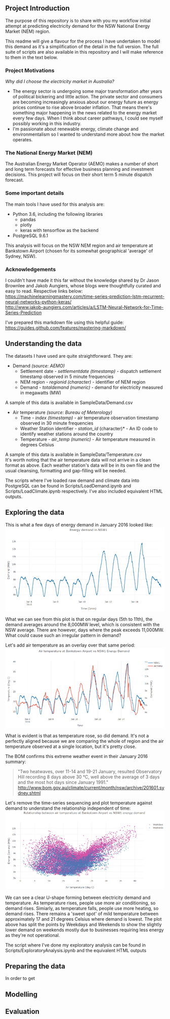 ## Project Introduction

The purpose of this repository is to share with you my workflow initial attempt at predicting electricity demand for the NSW National Energy Market (NEM) region.  
  
This readme will give a flavour for the process I have undertaken to model this demand as it's a simplification of the detail in the full version. The full suite of scripts are also available in this repository and I will make reference to them in the text below.
  
### Project Motivations
*Why did I choose the electricity market in Australia?*  
+ The energy sector is undergoing some major transformation after years of political bickering and little action. The private sector and consumers are becoming increasingly anxious about our energy future as energy prices continue to rise above broader inflation. That means there's something major happening in the news related to the energy market every few days. When I think about career pathways, I could see myself possibly working in this industry.  
+ I'm passionate about renewable energy, climate change and environmentalism so I wanted to understand more about how the market operates.  
  
### The National Energy Market (NEM)  
The Australian Energy Market Operator (AEMO) makes a number of short and long term forecasts for effective business planning and investment decisions. This project will focus on their short term 5 minute dispatch forecast.  

### Some important details
 The main tools I have used for this analysis are:  
 + Python 3.6, including the following libraries  
 	+ pandas  
 	+ plotly  
 	+ keras with tensorflow as the backend
 + PostgreSQL 9.6.1  
  
This analysis will focus on the NSW NEM region and air temperature at Bankstown Airport (chosen for its somewhat geographical 'average' of Sydney, NSW).

### Acknowledgements  
I couldn't have made it this far without the knowledge shared by Dr Jason Brownlee and Jakob Aungiers, whose blogs were thoughtfully curated and easy to read. Respective links below:  
https://machinelearningmastery.com/time-series-prediction-lstm-recurrent-neural-networks-python-keras/  
http://www.jakob-aungiers.com/articles/a/LSTM-Neural-Network-for-Time-Series-Prediction  
  
I've prepared this markdown file using this helpful guide:  
https://guides.github.com/features/mastering-markdown/  
  
## Understanding the data  
The datasets I have used are quite straightforward. They are:  
+ Demand *(source: AEMO)*  
	+ Settlement date - *settlementdate (timestamp)* - dispatch settlement timestamp observed in 5 minute frequencies  
	+ NEM region - *regionid (character)* - identifier of NEM region  
	+ Demand - *totaldemand (numeric)* - demand for electricity measured in megawatts (MW)  
  
A sample of this data is available in SampleData/Demand.csv  

+ Air temperature *(source: Bureau of Meterology)*  
	+ Time - *index (timestamp)* - air temperature observation timestamp observed in 30 minute frequencies  
	+ Weather Station identifier - *station_id* (character)* - An ID code to identify weather stations around the country  
	+ Temperature - *air_temp (numeric)* - Air temperature measured in degrees Celsius  
  
A sample of this data is available in SampleData/Temperature.csv  
It's worth noting that the air temperature data will not arrive in a clean format as above. Each weather station's data will be in its own file and the usual cleansing, formatting and gap-filling will be needed.  

The scripts where I've loaded raw demand and climate data into PostgreSQL can be found in Scripts/LoadDemand.ipynb and Scripts/LoadClimate.ipynb respectively. I've also included equivalent HTML outputs.   
  
## Exploring the data  
This is what a few days of energy demand in January 2016 looked like:  
![JanuaryDemand](https://github.com/blentley/ForecastingElectricity/blob/master/Screenshots/DemandSample.PNG)  
  
What we can see from this plot is that on regular days (5th to 11th), the demand averages around the 8,000MW level, which is consistent with the NSW average. There are however, days where the peak exceeds 11,000MW. What could cause such an irregular pattern in demand?  
  
Let's add air temperature as an overlay over that same period:  
![DemandInclTemp](https://github.com/blentley/ForecastingElectricity/blob/master/Screenshots/TempOverlay.PNG)  

What is evident is that as temperature rose, so did demand. It's not a perfectly aligned because we are comparing the whole of region and the air temperature observed at a single location, but it's pretty close.  
  
The BOM confirms this extreme weather event in their January 2016 summary:  
>"Two heatwaves, over 11-14 and 19-21 January, resulted Observatory Hill recording 8 days above 30 °C, well above the average of 3 days and the most hot days since January 1991."  
http://www.bom.gov.au/climate/current/month/nsw/archive/201601.sydney.shtml  
  
Let's remove the time-series sequencing and plot temperature against demand to understand the relationship independent of time:  
![DemandTemp](https://github.com/blentley/ForecastingElectricity/blob/master/Screenshots/DemandTemp.PNG)  
  
We can see a clear U-shape forming between electricity demand and temperature. As temperature rises, people use more air conditioning, so demand rises. Simiarly, as temperature falls, people use more heating, so demand rises. There remains a 'sweet spot' of mild temperature between approximately 17 and 21 degrees Celsius where demand is lowest. The plot above has split the points by Weekdays and Weekends to show the slightly lower demand on weekends mostly due to businesses requiring less energy as they're not operational.  
  
The script where I've done my exploratory analysis can be found in Scripts/ExploratoryAnalysis.ipynb and the equivalent HTML outputs  
  
## Preparing the data  
In order to get 

## Modelling

## Evaluation

